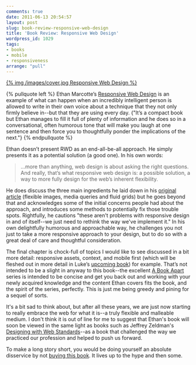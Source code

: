 ```yaml
---
comments: true
date: 2011-06-13 20:54:57
layout: post
slug: book-review-responsive-web-design
title: 'Book Review: Responsive Web Design'
wordpress_id: 1029
tags:
- books
- mobile
- responsiveness
arrange: "pull"
---
```


[{% img /images/cover.jpg Responsive Web Design %}](ttp://www.flickr.com/photos/adactio/5818096043/)

{% pullquote left %}
Ethan Marcotte’s [Responsive Web Design](http://www.abookapart.com/products/responsive-web-design) is an example of what can happen when an incredibly intelligent person is allowed to write in their own voice about a technique that they not only firmly believe in--but that they are using every day. {"It’s a compact book but Ethan manages to fill it full of plenty of information and he does so in a conversational, often humorous tone that will make you laugh at one sentence and then force you to thoughtfully ponder the implications of the next."}
{% endpullquote %}

Ethan doesn’t present RWD as an end-all-be-all approach. He simply presents it as a potential solution (a good one). In his own words:

> …more than anything, web design is about asking the right questions. And really, that’s what responsive web design is: a possible solution, a way to more fully design for the web’s inherent flexibility.

He does discuss the three main ingredients he laid down in his [original article](http://www.alistapart.com/articles/responsive-web-design/) (flexible images, media queries and fluid grids) but he goes beyond that and acknowledges some of the initial concerns people had about the approach, and introduces some methods to potentially fix those trouble spots. Rightfully, he cautions "these aren't problems with responsive design in and of itself--we just need to rethink the way we've implement it." In his own delightfully humorous and approachable way, he challenges you not just to take a more responsive approach to your design, but to do so with a great deal of care and thoughtful consideration.

The final chapter is chock-full of topics I would like to see discussed in a bit more detail: responsive assets, context, and mobile first (which will be fleshed out in more detail in Luke’s [upcoming book](http://www.abookapart.com/products/mobile-first)) for example. That’s not intended to be a slight in anyway to this book--the excellent [A Book Apart](http://abookapart.com) series is intended to be concise and get you back out and working with your newly acquired knowledge and the content Ethan covers fits the book, and the spirit of the series, perfectly. This is just me being greedy and pining for a sequel of sorts. 

It's a bit sad to think about, but after all these years, we are just now starting to really embrace the web for what it is--a truly flexible and malleable medium. I don't think it is out of line for me to suggest that Ethan's book will soon be viewed in the same light as books such as Jeffrey Zeldman's [Designing with Web Standards](http://www.zeldman.com/dwws/)--as a book that challenged the way we practiced our profession and helped to push us forward.

To make a long story short, you would be doing yourself an absolute disservice by not [buying this book](http://www.abookapart.com/products/responsive-web-design). It lives up to the hype and then some.
